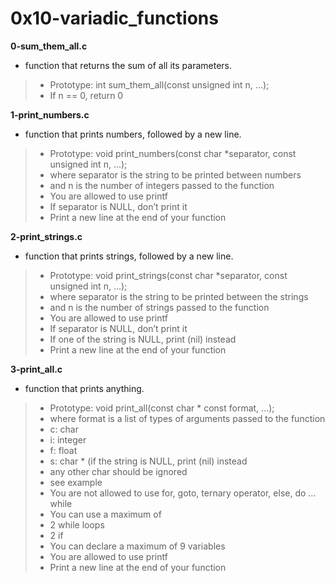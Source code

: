 # 0x10-variadic_functions

**0-sum_them_all.c**
* function that returns the sum of all its parameters.

> * Prototype: int sum_them_all(const unsigned int n, ...);
> * If n == 0, return 0

**1-print_numbers.c**
* function that prints numbers, followed by a new line.

> * Prototype: void print_numbers(const char *separator, const unsigned int n, ...);
> * where separator is the string to be printed between numbers
> * and n is the number of integers passed to the function
> * You are allowed to use printf
> * If separator is NULL, don’t print it
> * Print a new line at the end of your function

**2-print_strings.c**
* function that prints strings, followed by a new line.

> * Prototype: void print_strings(const char *separator, const unsigned int n, ...);
> * where separator is the string to be printed between the strings
> * and n is the number of strings passed to the function
> * You are allowed to use printf
> * If separator is NULL, don’t print it
> * If one of the string is NULL, print (nil) instead
> * Print a new line at the end of your function

**3-print_all.c**
* function that prints anything.

> * Prototype: void print_all(const char * const format, ...);
> * where format is a list of types of arguments passed to the function
> * c: char
> * i: integer
> * f: float
> * s: char * (if the string is NULL, print (nil) instead
> * any other char should be ignored
> * see example
> * You are not allowed to use for, goto, ternary operator, else, do ... while
> * You can use a maximum of
> * 2 while loops
> * 2 if
> * You can declare a maximum of 9 variables
> * You are allowed to use printf
> * Print a new line at the end of your function